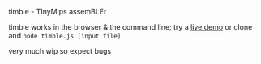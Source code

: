 timble - TInyMips assemBLEr

timble works in the browser & the command line; try a
[live demo](https://mt-caret.github.io/timble/) or clone and
`node timble.js [input file]`.

very much wip so expect bugs
